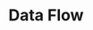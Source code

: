 # Data Flow

<!-- # TODO: Trace inputs from user selections, config files, and remote services into processing steps. -->
<!-- # TODO: Document intermediate data artifacts (layers, temporary files) and their lifecycles. -->
<!-- # TODO: Explain how outputs are written to project directories and exported products. -->
<!-- # TODO: Call out error handling, logging, and retry mechanisms for data operations. -->
<!-- # TODO: Add diagrams or tables illustrating major pipelines (grid creation, elevation download, cleanup). -->
